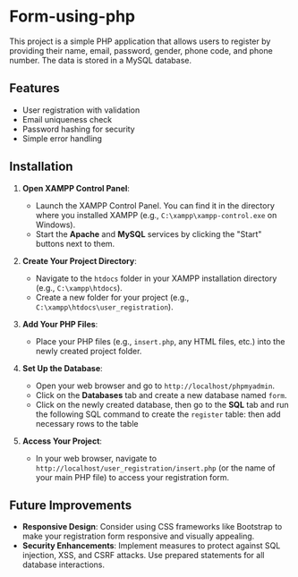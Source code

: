 # Form-using-php

This project is a simple PHP application that allows users to register by providing their name, email, password, gender, phone code, and phone number. The data is stored in a MySQL database.

## Features

- User registration with validation
- Email uniqueness check
- Password hashing for security
- Simple error handling

## Installation

1. **Open XAMPP Control Panel**:
   - Launch the XAMPP Control Panel. You can find it in the directory where you installed XAMPP (e.g., `C:\xampp\xampp-control.exe` on Windows).
   - Start the **Apache** and **MySQL** services by clicking the "Start" buttons next to them.

2. **Create Your Project Directory**:
   - Navigate to the `htdocs` folder in your XAMPP installation directory (e.g., `C:\xampp\htdocs`).
   - Create a new folder for your project (e.g., `C:\xampp\htdocs\user_registration`).

3. **Add Your PHP Files**:
   - Place your PHP files (e.g., `insert.php`, any HTML files, etc.) into the newly created project folder.

4. **Set Up the Database**:
   - Open your web browser and go to `http://localhost/phpmyadmin`.
   - Click on the **Databases** tab and create a new database named `form`.
   - Click on the newly created database, then go to the **SQL** tab and run the following SQL command to create the `register` table:
    then add necessary rows to the table

5. **Access Your Project**:
   - In your web browser, navigate to `http://localhost/user_registration/insert.php` (or the name of your main PHP file) to access your registration form.

## Future Improvements
- **Responsive Design**: Consider using CSS frameworks like Bootstrap to make your registration form responsive and visually appealing.
- **Security Enhancements**: Implement measures to protect against SQL injection, XSS, and CSRF attacks. Use prepared statements for all database interactions.
